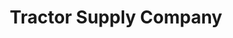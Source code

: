 ---
title: "Tractor Supply Company"
url: /loveland/tractor-supply-company-state-route-28/
shop: general
---